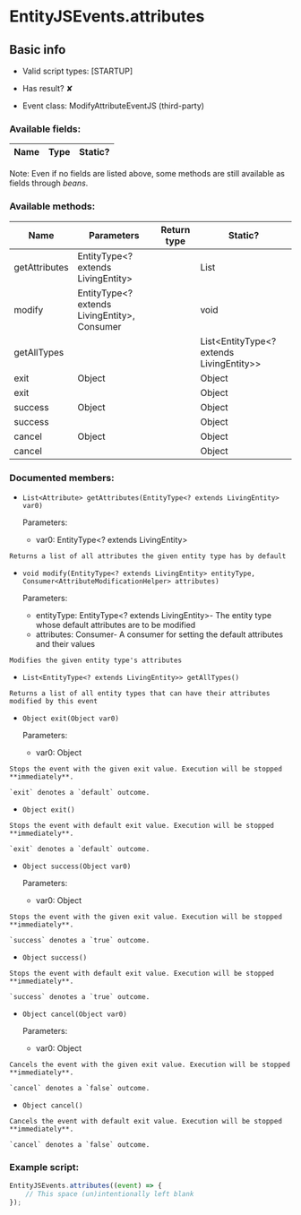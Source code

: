 # EntityJSEvents.attributes

## Basic info

- Valid script types: [STARTUP]

- Has result? ✘

- Event class: ModifyAttributeEventJS (third-party)

### Available fields:

| Name | Type | Static? |
| ---- | ---- | ------- |

Note: Even if no fields are listed above, some methods are still available as fields through *beans*.

### Available methods:

| Name | Parameters | Return type | Static? |
| ---- | ---------- | ----------- | ------- |
| getAttributes | EntityType<? extends LivingEntity> |  | List<Attribute> | ✘ |
| modify | EntityType<? extends LivingEntity>, Consumer<AttributeModificationHelper> |  | void | ✘ |
| getAllTypes |  |  | List<EntityType<? extends LivingEntity>> | ✘ |
| exit | Object |  | Object | ✘ |
| exit |  |  | Object | ✘ |
| success | Object |  | Object | ✘ |
| success |  |  | Object | ✘ |
| cancel | Object |  | Object | ✘ |
| cancel |  |  | Object | ✘ |


### Documented members:

- `List<Attribute> getAttributes(EntityType<? extends LivingEntity> var0)`

  Parameters:
  - var0: EntityType<? extends LivingEntity>

```
Returns a list of all attributes the given entity type has by default
```

- `void modify(EntityType<? extends LivingEntity> entityType, Consumer<AttributeModificationHelper> attributes)`

  Parameters:
  - entityType: EntityType<? extends LivingEntity>- The entity type whose default attributes are to be modified
  - attributes: Consumer<AttributeModificationHelper>- A consumer for setting the default attributes and their values

```
Modifies the given entity type's attributes
```

- `List<EntityType<? extends LivingEntity>> getAllTypes()`
```
Returns a list of all entity types that can have their attributes modified by this event
```

- `Object exit(Object var0)`

  Parameters:
  - var0: Object

```
Stops the event with the given exit value. Execution will be stopped **immediately**.

`exit` denotes a `default` outcome.
```

- `Object exit()`
```
Stops the event with default exit value. Execution will be stopped **immediately**.

`exit` denotes a `default` outcome.
```

- `Object success(Object var0)`

  Parameters:
  - var0: Object

```
Stops the event with the given exit value. Execution will be stopped **immediately**.

`success` denotes a `true` outcome.
```

- `Object success()`
```
Stops the event with default exit value. Execution will be stopped **immediately**.

`success` denotes a `true` outcome.
```

- `Object cancel(Object var0)`

  Parameters:
  - var0: Object

```
Cancels the event with the given exit value. Execution will be stopped **immediately**.

`cancel` denotes a `false` outcome.
```

- `Object cancel()`
```
Cancels the event with default exit value. Execution will be stopped **immediately**.

`cancel` denotes a `false` outcome.
```



### Example script:

```js
EntityJSEvents.attributes((event) => {
	// This space (un)intentionally left blank
});
```

